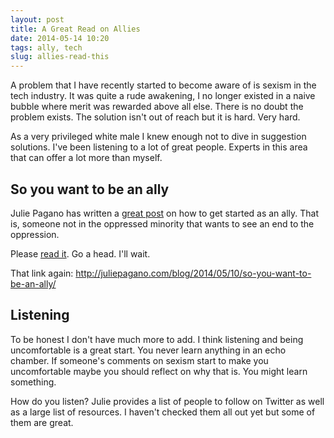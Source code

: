 ```yaml
---
layout: post
title: A Great Read on Allies
date: 2014-05-14 10:20
tags: ally, tech
slug: allies-read-this
---
```


A problem that I have recently started to become aware of is sexism in the tech industry. It was quite a rude awakening, I no longer existed in a naive bubble where merit was rewarded above all else. There is no doubt the problem exists. The solution isn't out of reach but it is hard. Very hard.

As a very privileged white male I knew enough not to dive in suggestion solutions. I've been listening to a lot of great people. Experts in this area that can offer a lot more than myself.

## So you want to be an ally

Julie Pagano has written a [great post](http://juliepagano.com/blog/2014/05/10/so-you-want-to-be-an-ally/) on how to get started as an ally. That is, someone not in the oppressed minority that wants to see an end to the oppression.

Please [read it](http://juliepagano.com/blog/2014/05/10/so-you-want-to-be-an-ally/). Go a head. I'll wait.

That link again: <http://juliepagano.com/blog/2014/05/10/so-you-want-to-be-an-ally/>

## Listening

To be honest I don't have much more to add. I think listening and being uncomfortable is a great start. You never learn anything in an echo chamber. If someone's comments on sexism start to make you uncomfortable maybe you should reflect on why that is. You might learn something.

How do you listen? Julie provides a list of people to follow on Twitter as well as a large list of resources. I haven't checked them all out yet but some of them are great.
